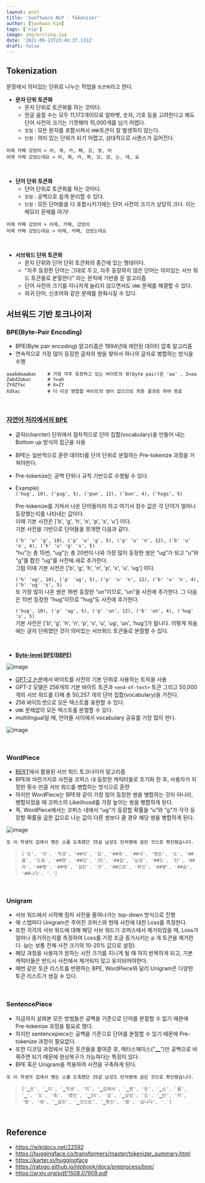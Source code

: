 ```yaml
---
layout: post
title: 'Sooftware NLP - Tokenizer'
author: [Soohwan Kim]
tags: ['nlp']
image: img/writing.jpg
date: '2021-09-13T23:46:37.121Z'
draft: false
---
```


## Tokenization
  

문장에서 의미있는 단위로 나누는 작업을 `토큰화`라고 한다.    
  

- **문자 단위 토큰화**
  - 문자 단위로 토큰화를 하는 것이다.
  - 한글 음절 수는 모두 11,172개이므로 알파벳, 숫자, 기호 등을 고려한다고 해도 단어 사전의 크기는 기껏해야 15,000개를 넘기 어렵다.
  - `장점` : 모든 문자를 포함시켜서 `UNK`토큰이 잘 발생하지 않는다.
  - `단점` : 의미 있는 단위가 되기 어렵고, 상대적으로 시퀀스가 길어진다.
```
어제 카페 갔었어 > 어, 제, 카, 페, 갔, 었, 어
어제 카페 갔었는데요 > 어, 제, 카, 페, 갔, 었, 는, 데, 요
```
  
  
<br>
    

- **단어 단위 토큰화**
  - 단어 단위로 토큰화를 하는 것이다.
  - `장점` : 공백으로 쉽게 분리할 수 있다.
  - `단점` : 모든 단어들을 다 포함시키기에는 단어 사전의 크기가 상당히 크다. 이는 메모리 문제를 야기!
```
어제 카페 갔었어 > 어제, 카페, 갔었어
어제 카페 갔었는데요 > 어제, 카페, 갔었는데요
```
   
 
<br>
  

- **서브워드 단위 토큰화**
  - 문자 단위와 단어 단위 토큰화의 중간에 있는 형태이다.
  - "자주 등장한 단어는 그대로 두고, 자주 등장하지 않은 단어는 의미있는 서브 워드 토큰들로 분절한다" 라는 원칙에 기반을 둔 알고리즘
  - 단어 사전의 크기를 지나치게 늘리지 않으면서도 `UNK` 문제를 해결할 수 있다.
  - 희귀 단어, 신조어와 같은 문제를 완화시킬 수 있다. 
  

## 서브워드 기반 토크나이저
  

### BPE(Byte-Pair Encoding)
- BPE(Byte pair encoding) 알고리즘은 1994년에 제안된 데이터 압축 알고리즘
- 연속적으로 가장 많이 등장한 글자의 쌍을 찾아서 하나의 글자로 병합하는 방식을 수행
```
aaabdaaabac    # 가장 자주 등장하고 있는 바이트의 쌍(byte pair)은 'aa' , Z=aa
ZabdZabac      # Y=ab
ZYdZYac        # X=ZY
XdXac          # 더 이상 병합할 바이트의 쌍이 없으므로 최종 결과로 하여 종료
```
   

<br>
  

  
### [자연어 처리에서의 BPE](https://arxiv.org/abs/1508.07909)
  

- 글자(charcter) 단위에서 점차적으로 단어 집합(vocabulary)을 만들어 내는 Bottom up 방식의 접근을 사용
- BPE는 일반적으로 훈련 데이터를 단어 단위로 분절하는 Pre-tokenize 과정을 거쳐야한다. 
- Pre-tokenize는 공백 단위나 규칙 기반으로 수행될 수 있다.
- Example)  
  `('hug', 10), ('pug', 5), ('pun', 12), ('bun', 4), ('hugs', 5)`         

  Pre-tokenize를 거쳐서 나온 단어들이라 하고 여기서 정수 값은 각 단어가 얼마나 등장했는지를 나타내는 값이다.  
  이때 기본 사전은 ['b', 'g', 'h', 'n', 'p', 's', 'u'] 이다.    
  기본 사전을 기반으로 단어들을 쪼개면 다음과 같다.    
  
  `('h' 'u' 'g', 10), ('p' 'u' 'g', 5), ('p' 'u' 'n', 12), ('b' 'u' 'n', 4), ('h' 'u' 'g' 's', 5)`    
  “hu”는 총 15번, “ug”는 총 20번이 나와 가장 많이 등장한 쌍은 “ug”가 되고 “u”와 “g”를 합친 “ug”를 사전에 새로 추가한다.  
  그럼 이때 기본 사전은 ['b', 'g', 'h', 'n', 'p', 's', 'u', 'ug'] 이다.
  
  `('h' 'ug', 10), ('p' 'ug', 5), ('p' 'u' 'n', 12), ('b' 'u' 'n', 4), ('h' 'ug' 's', 5)`  
  또 가장 많이 나온 쌍은 16번 등장한 “un”이므로, “un”을 사전에 추가한다. 그 다음은 15번 등장한 “hug”이므로 “hug”도 사전에 추가한다.  
  
  `('hug', 10), ('p' 'ug', 5), ('p' 'un', 12), ('b' 'un', 4), ('hug' 's', 5)`  
  기본 사전은 ['b', 'g', 'h', 'n', 'p', 's', 'u', 'ug', 'un', 'hug']가 됩니다.
  이렇게 처음에는 글자 단위였던 것이 의미있는 서브워드 토큰들로 분절할 수 있다.
  
<br>

- **[Byte-level BPE(BBPE)](https://arxiv.org/pdf/1909.03341.pdf)**  
  
![image](https://user-images.githubusercontent.com/54731898/133186594-e4f0a5d8-65a2-4ba5-b6a2-09be7bdc6757.png)    

  -  [GPT-2 논문](https://cdn.openai.com/better-language-models/language_models_are_unsupervised_multitask_learners.pdf)에서 바이트를 사전의 기본 단위로 사용하는 트릭을 사용
  -  GPT-2 모델은 256개의 기본 바이트 토큰과 `<end-of-text>` 토큰 그리고 50,000 개의 서브 워드를 더해 총 50,257 개의 단어 집합(vocabulary)을 가진다.
  -  256 바이트셋으로 모든 텍스트를 표현할 수 있다.  
  -  `UNK` 문제없이 모든 텍스트를 분절할 수 있다. 
  -  multilingual일 때, 언어들 사이에서 vocabulary 공유를 가장 많이 한다.  


    
   ![image](https://user-images.githubusercontent.com/54731898/133136459-f1b4fdbf-d9d4-4976-842e-c00cbf657624.png)


<br>

### WordPiece
-  [BERT](https://arxiv.org/abs/1810.04805)에서 활용된 서브 워드 토크나이저 알고리즘
-  BPE와 마찬가지로 사전을 코퍼스 내 등장한 캐릭터들로 초기화 한 후, 사용자가 지정한 횟수 만큼 서브 워드를 병합하는 방식으로 훈련
-  하지만 WordPiece는 BPE와 같이 가장 많이 등장한 쌍을 병합하는 것이 아니라, 병합되었을 때 코퍼스의 Likelihood를 가장 높이는 쌍을 병합하게 된다.
-  즉, WordPiece에서는 코퍼스 내에서 “ug”가 등장할 확률을 “u”와 “g”가 각각 등장할 확률을 곱한 값으로 나눈 값이 다른 쌍보다 클 경우 해당 쌍을 병합하게 된다.  

  ![image](https://user-images.githubusercontent.com/54731898/133140262-f0afdedc-e54e-4564-a88d-134163c0a219.png)  

`또 이 학생의 집에서 병든 소를 도축했던 35살 남성도 탄저병에 걸린 것으로 확인됐습니다.`   
>`['또', '이', '학생', '##의', '집', '##에', '##서', '병든', '소', '##를', '도축', '##했', '##던', '35', '##살', '남성', '##도', '탄', '##저', '##병', '##에', '걸린', '것', '##으로', '확인', '##됐', '##습', '##니다', '.']`  

<br>

### Unigram
- 서브 워드에서 시작해 점차 사전을 줄여나가는 top-down 방식으로 진행
- 매 스텝마다 Unigram은 주어진 코퍼스와 현재 사전에 대한 Loss를 측정한다.
- 또한 각각의 서브 워드에 대해 해당 서브 워드가 코퍼스에서 제거되었을 때, Loss가 얼마나 증가하는지를 측정하여 Loss를 가장 조금 증가시키는 p 개 토큰을 제거한다. (p는 보통 전체 사전 크기의 10-20% 값으로 설정)
- 해당 과정을 사용자가 원하는 사전 크기를 지니게 될 때 까지 반복하게 되고, 기본 캐릭터들은 반드시 사전에서 제거되지 않고 유지되어야한다.
- 매번 같은 토큰 리스트를 반환하는 BPE, WordPiece와 달리 Unigram은 다양한 토큰 리스트가 생길 수 있다.

<br>

### SentencePiece
- 지금까지 살펴본 모든 방법들은 공백을 기준으로 단어를 분절할 수 없기 때문에 Pre-tokenize 과정을 필요로 했다.
- 하지만 sentencepiece는 공백을 기준으로 단어를 분절할 수 있기 때문에 Pre-tokenize 과정이 필요없다.
- 또한 디코딩 과정에서 모든 토큰들을 붙여준 후,  메타스페이스(”▁”)만 공백으로 바꿔주면 되기 때문에 원상복구가 가능하다는 특징이 있다.    
- BPE 혹은 Unigram을 적용하여 사전을 구축하게 된다.  
  
  
`또 이 학생의 집에서 병든 소를 도축했던 35살 남성도 탄저병에 걸린 것으로 확인됐습니다.`   
>`['▁또', '▁이', '▁학생', '의', '▁집에서', '▁병', '든', '▁소', '를', '▁', '도', '축', '했던', '▁35', '살', '▁남성', '도', '▁탄', '저', '병', '에', '▁걸린', '▁것으로', '▁확인', '됐', '습니다', '.']`

<br>

## Reference
- https://wikidocs.net/22592
- https://huggingface.co/transformers/master/tokenizer_summary.html
- https://karter.io/huggingface
- https://ratsgo.github.io/nlpbook/docs/preprocess/bpe/
- https://arxiv.org/pdf/1508.07909.pdf
